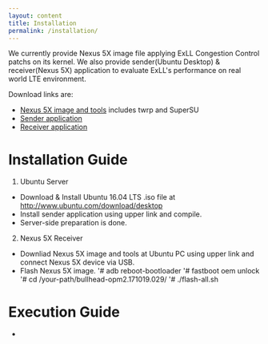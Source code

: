 ```yaml
---
layout: content
title: Installation
permalink: /installation/
---
```


We currently provide Nexus 5X image file applying ExLL Congestion Control patchs on its kernel.
We also provide sender(Ubuntu Desktop) & receiver(Nexus 5X) application to evaluate ExLL's performance on real world LTE environment.

Download links are:
- [Nexus 5X image and tools]()
  includes twrp and SuperSU
- [Sender application]()
- [Receiver application]()

# Installation Guide
1. Ubuntu Server
  - Download & Install Ubuntu 16.04 LTS .iso file at http://www.ubuntu.com/download/desktop
  - Install sender application using upper link and compile.
  - Server-side preparation is done.
  
2. Nexus 5X Receiver
  - Downliad Nexus 5X image and tools at Ubuntu PC using upper link and connect Nexus 5X device via USB.
  - Flash Nexus 5X image.
    '# adb reboot-bootloader
    '# fastboot oem unlock
    '# cd /your-path/bullhead-opm2.171019.029/
    '# ./flash-all.sh

# Execution Guide
- 

